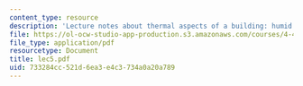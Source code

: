 ```yaml
---
content_type: resource
description: 'Lecture notes about thermal aspects of a building: humid air.'
file: https://ol-ocw-studio-app-production.s3.amazonaws.com/courses/4-401-introduction-to-building-technology-spring-2006/733284cc521d6ea3e4c3734a0a20a789_lec5.pdf
file_type: application/pdf
resourcetype: Document
title: lec5.pdf
uid: 733284cc-521d-6ea3-e4c3-734a0a20a789
---
```

